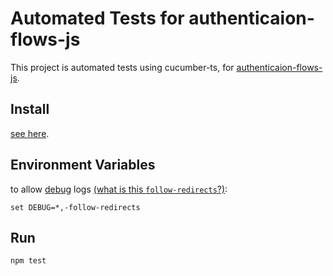 # Automated Tests for authenticaion-flows-js

This project is automated tests using cucumber-ts, for [authenticaion-flows-js](https://github.com/OhadR/authentication-flows-js).

## Install

[see here](https://github.com/OhadR/automation-cucumber.js).


## Environment Variables

to allow [debug](https://www.npmjs.com/package/debug) logs [(what is this `follow-redirects`?)](#follow-redirects):

    set DEBUG=*,-follow-redirects
    
## Run

    npm test

